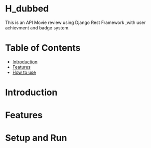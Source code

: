 # H_dubbed
This is an API Movie review using Django Rest Framework ,with user achievment and badge system.
# Table of Contents
* [Introduction]()
* [Features]()
* [How to use]()
# Introduction
# Features
# Setup and Run
